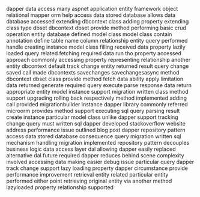 dapper data access many aspnet application entity framework object relational mapper orm help access data stored database allows data database accessed extending dbcontext class adding property extending class type dbset dbcontext dbset provide method performing basic crud operation entity database defined model class model class contain annotation define table name column relationship entity query performed handle creating instance model class filling received data property lazily loaded query related fetching required data run tho property accessed approach commonly accessing property representing relationship another entity dbcontext default track change entity returned result query change saved call made dbcontexts savechanges savechangesasync method dbcontext dbset class provide method fetch data ability apply limitation data returned generate required query execute parse response data return appropriate entity model instance support migration written class method support upgrading rolling back respectively method implemented adding call provided migrationbuilder instance dapper library commonly referred microorm provides method support executing sql query parsing result create instance particular model class unlike dapper support tracking change query must written sql dapper developed stackoverflow website address performance issue outlined blog post dapper repository pattern access data stored database consequence query migration written sql mechanism handling migration implemented repository pattern decouples business logic data access layer dal allowing dapper easily replaced alternative dal future required dapper reduces behind scene complexity involved accessing data making easier debug issue particular query dapper track change support lazy loading property dapper circumstance provide performance improvement retrieval entity related particular entity performed either point retrieving original entity via another method lazyloaded property relationship supported